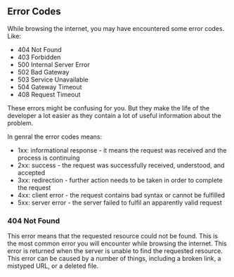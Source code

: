## Error Codes
While browsing the internet, you may have encountered some error codes.
Like:
* 404 Not Found
* 403 Forbidden
* 500 Internal Server Error
* 502 Bad Gateway
* 503 Service Unavailable
* 504 Gateway Timeout
* 408 Request Timeout

These errors might be confusing for you. But they make the life of the developer a lot easier 
as they contain a lot of useful information about the problem.

In genral the error codes means:
* 1xx:  informational response - it means the request was received and the process is continuing 
* 2xx:  success - the request was successfully received, understood, and accepted
* 3xx:  redirection - further action needs to be taken in order to complete the request
* 4xx:  client error - the request contains bad syntax or cannot be fulfilled
* 5xx:  server error - the server failed to fulfil an apparently valid request


### 404 Not Found
This error means that the requested resource could not be found. This is the most common error you will encounter while browsing the internet. This error is returned when the server is unable to find the requested resource. This error can be caused by a number of things, including a broken link, a mistyped URL, or a deleted file.